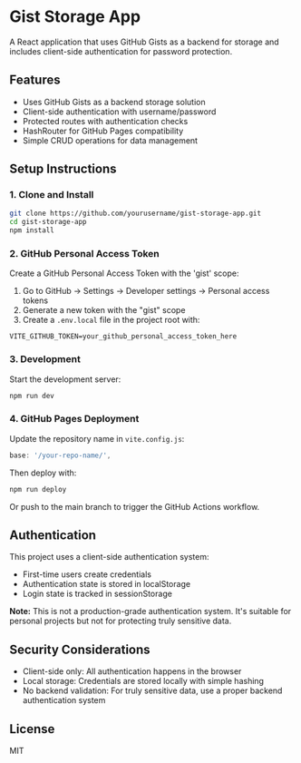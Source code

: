 # Gist Storage App

A React application that uses GitHub Gists as a backend for storage and includes client-side authentication for password protection.

## Features

- Uses GitHub Gists as a backend storage solution
- Client-side authentication with username/password
- Protected routes with authentication checks
- HashRouter for GitHub Pages compatibility
- Simple CRUD operations for data management

## Setup Instructions

### 1. Clone and Install

```bash
git clone https://github.com/yourusername/gist-storage-app.git
cd gist-storage-app
npm install
```

### 2. GitHub Personal Access Token

Create a GitHub Personal Access Token with the 'gist' scope:

1. Go to GitHub → Settings → Developer settings → Personal access tokens
2. Generate a new token with the "gist" scope
3. Create a `.env.local` file in the project root with:

```
VITE_GITHUB_TOKEN=your_github_personal_access_token_here
```

### 3. Development

Start the development server:

```bash
npm run dev
```

### 4. GitHub Pages Deployment

Update the repository name in `vite.config.js`:

```js
base: '/your-repo-name/',
```

Then deploy with:

```bash
npm run deploy
```

Or push to the main branch to trigger the GitHub Actions workflow.

## Authentication

This project uses a client-side authentication system:

- First-time users create credentials
- Authentication state is stored in localStorage
- Login state is tracked in sessionStorage

**Note:** This is not a production-grade authentication system. It's suitable for personal projects but not for protecting truly sensitive data.

## Security Considerations

- Client-side only: All authentication happens in the browser
- Local storage: Credentials are stored locally with simple hashing
- No backend validation: For truly sensitive data, use a proper backend authentication system

## License

MIT
